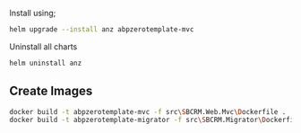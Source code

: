Install using;

```bash
helm upgrade --install anz abpzerotemplate-mvc
```

Uninstall all charts

```bash
helm uninstall anz
```

## Create Images

```bash
docker build -t abpzerotemplate-mvc -f src\SBCRM.Web.Mvc\Dockerfile .
docker build -t abpzerotemplate-migrator -f src\SBCRM.Migrator\Dockerfile .
```
